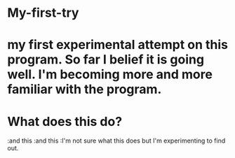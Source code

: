 # My-first-try
my first experimental attempt on this program. 
So far I belief it is going well. I'm becoming more and more familiar with the program. 
===============
What does this do?
=================
:and this
:and this 
:I'm not sure what this does but I'm experimenting to find out. 
